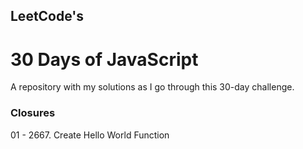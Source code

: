 ## LeetCode's  

# 30 Days of JavaScript  

A repository with my solutions as I go through this 30-day challenge.

### Closures  
01 - 2667. Create Hello World Function 
